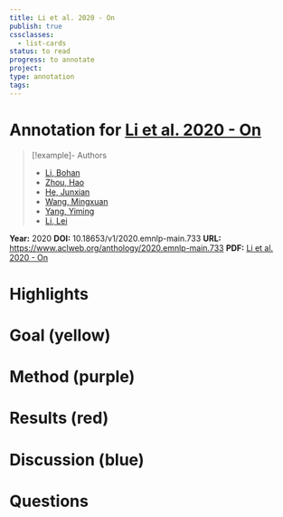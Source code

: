 ```yaml
---
title: Li et al. 2020 - On
publish: true
cssclasses:
  - list-cards
status: to read
progress: to annotate
project:
type: annotation
tags:
---
```

# Annotation for [Li et al. 2020 - On](Papers/References/Li%20et%20al.%202020%20-%20On)

> [!example]- Authors
> - [Li, Bohan](Li%2C%20Bohan)
> - [Zhou, Hao](Zhou%2C%20Hao)
> - [He, Junxian](He%2C%20Junxian)
> - [Wang, Mingxuan](Wang%2C%20Mingxuan)
> - [Yang, Yiming](Yang%2C%20Yiming)
> - [Li, Lei](Li%2C%20Lei)

**Year:** 2020
**DOI:** 10.18653/v1/2020.emnlp-main.733
**URL:** https://www.aclweb.org/anthology/2020.emnlp-main.733
**PDF:** [Li et al. 2020 - On](Papers/PDFs/Li%20et%20al.%202020%20-%20On%20the%20Sentence%20Embeddings%20from%20Pre-trained%20Language%20Models.pdf)

# Highlights


# Goal (yellow)


# Method (purple)


# Results (red)


# Discussion (blue)


# Questions

